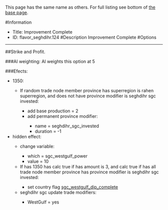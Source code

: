 This page has the same name as others. For full listing see bottom of [the base page](improvement_complete222.md).

#Information
 - Title: Improvement Complete
 - ID: flavor_seghdihr.124
#Description
Improvement Complete
#Options

___
##Strike and Profit.

###AI weighting:
AI weights this option at 5


###Efects:<ul><li>1350:</li><ul><li>If random trade node member province has superregion is rahen superregion, and does not have province modifier is seghdihr sgc invested:</li><ul><li>add base production = 2</li><li>add permanent province modifier:</li><ul><li>name = seghdihr_sgc_invested</li><li>duration = -1</li></ul></ul></ul><li>hidden effect:</li><ul><li>change variable:</li><ul><li>which = sgc_westgulf_power</li><li>value = 10</li></ul><li>If has 1350 has calc true if has amount is 3, and calc true if has all trade node member province has province modifier is seghdihr sgc invested:</li><ul><li>set country flag [sgc_westgulf_dip_complete](../flags/sgc_westgulf_dip_complete.md)</li></ul><li>seghdihr sgc update trade modifiers:</li><ul><li>WestGulf = yes</li></ul></ul></ul>

